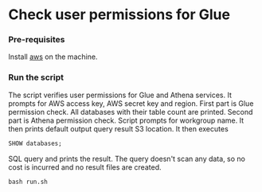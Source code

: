 # Check user permissions for Glue

### Pre-requisites

Install [aws](https://docs.aws.amazon.com/cli/latest/userguide/getting-started-install.html) on the machine.

### Run the script
The script verifies user permissions for Glue and Athena services. 
It prompts for AWS access key, AWS secret key and region. 
First part is Glue permission check. All databases with their table count are printed.
Second part is Athena permission check. Script prompts for workgroup name. It then prints default output query result S3 location.
It then executes 
```sql
SHOW databases;
```
 SQL query and prints the result. The query doesn't scan any data, so no cost is incurred and no result files are created.


```shell 
bash run.sh
```